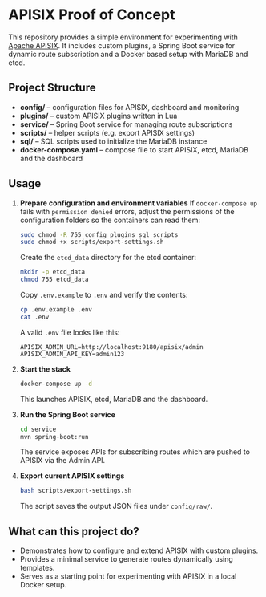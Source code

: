 # APISIX Proof of Concept

This repository provides a simple environment for experimenting with [Apache APISIX](https://apisix.apache.org/).
It includes custom plugins, a Spring Boot service for dynamic route subscription and a Docker based setup with MariaDB and etcd.

## Project Structure

- **config/** – configuration files for APISIX, dashboard and monitoring
- **plugins/** – custom APISIX plugins written in Lua
- **service/** – Spring Boot service for managing route subscriptions
- **scripts/** – helper scripts (e.g. export APISIX settings)
- **sql/** – SQL scripts used to initialize the MariaDB instance
- **docker-compose.yaml** – compose file to start APISIX, etcd, MariaDB and the dashboard

## Usage

1. **Prepare configuration and environment variables**
   If `docker-compose up` fails with `permission denied` errors, adjust the
   permissions of the configuration folders so the containers can read them:
   ```bash
   sudo chmod -R 755 config plugins sql scripts
   sudo chmod +x scripts/export-settings.sh
   ```

   Create the `etcd_data` directory for the etcd container:
   ```bash
   mkdir -p etcd_data
   chmod 755 etcd_data
   ```

   Copy `.env.example` to `.env` and verify the contents:
   ```bash
   cp .env.example .env
   cat .env
   ```
   A valid `.env` file looks like this:
   ```dotenv
   APISIX_ADMIN_URL=http://localhost:9180/apisix/admin
   APISIX_ADMIN_API_KEY=admin123
   ```

2. **Start the stack**
   ```bash
   docker-compose up -d
   ```
   This launches APISIX, etcd, MariaDB and the dashboard.

3. **Run the Spring Boot service**
   ```bash
   cd service
   mvn spring-boot:run
   ```
   The service exposes APIs for subscribing routes which are pushed to APISIX via the Admin API.

4. **Export current APISIX settings**
   ```bash
   bash scripts/export-settings.sh
   ```
   The script saves the output JSON files under `config/raw/`.

## What can this project do?

- Demonstrates how to configure and extend APISIX with custom plugins.
- Provides a minimal service to generate routes dynamically using templates.
- Serves as a starting point for experimenting with APISIX in a local Docker setup.

